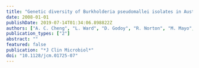 ```yaml
---
title: "Genetic diversity of Burkholderia pseudomallei isolates in Australia"
date: 2008-01-01
publishDate: 2019-07-14T01:34:06.898822Z
authors: ["A. C. Cheng", "L. Ward", "D. Godoy", "R. Norton", "M. Mayo", "D. Gal", "B. G. Spratt", "B. J. Currie"]
publication_types: ["2"]
abstract: ""
featured: false
publication: "*J Clin Microbiol*"
doi: "10.1128/jcm.01725-07"
---
```


